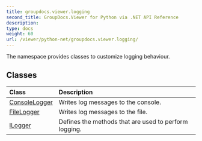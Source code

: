 ```yaml
---
title: groupdocs.viewer.logging
second_title: GroupDocs.Viewer for Python via .NET API Reference
description: 
type: docs
weight: 60
url: /viewer/python-net/groupdocs.viewer.logging/
---
```



The namespace provides classes to customize logging behaviour.

## Classes
| Class | Description |
| :- | :- |
|[ConsoleLogger](/viewer/python-net/groupdocs.viewer.logging/consolelogger/)|Writes log messages to the console.|
|[FileLogger](/viewer/python-net/groupdocs.viewer.logging/filelogger/)|Writes log messages to the file.|
|[ILogger](/viewer/python-net/groupdocs.viewer.logging/ilogger/)|Defines the methods that are used to perform logging.|
